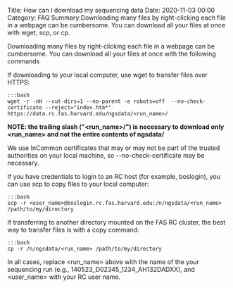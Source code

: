 Title: How can I download my sequencing data
Date: 2020-11-03 00:00
Category: FAQ
Summary:Downloading many files by right-clicking each file in a webpage can be cumbersome. You can download all your files at once with wget, scp, or cp.

Downloading many files by right-clicking each file in a webpage can be cumbersome. You can download all your files at once with the following commands<br/>

If downloading to your local computer, use wget to transfer files over HTTPS:

    :::bash
    wget -r -nH --cut-dirs=1 --no-parent -e robots=off  --no-check-certificate --reject="index.htm*" https://data.rc.fas.harvard.edu/ngsdata/<run_name>/

**NOTE: the trailing slash ("&lt;run_name&gt;/") is necessary to download only &lt;run_name&gt; and not the entire contents of ngsdata/**

We use InCommon certificates that may or may not be part of the trusted authorities on your local machine, so --no-check-certificate may be necessary.

If you have credentials to login to an RC host (for example, boslogin), you can use scp to copy files to your local computer:

    :::bash
    scp -r <user_name>@boslogin.rc.fas.harvard.edu:/n/ngsdata/<run_name> /path/to/my/directory

If transferring to another directory mounted on the FAS RC cluster, the best way to transfer files is with a copy command:

    :::bash
    cp -r /n/ngsdata/<run_name> /path/to/my/directory


In all cases, replace &lt;run_name&gt; above with the name of the your sequencing run (e.g., 140523_D02345_1234_AH132DADXX), and &lt;user_name&gt; with your RC user name.
